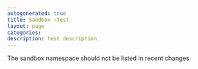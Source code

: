 ```yaml
---
autogenerated: true
title: Sandbox ›Test
layout: page
categories: 
description: test description
---
```


The sandbox namespace should not be listed in recent changes.
